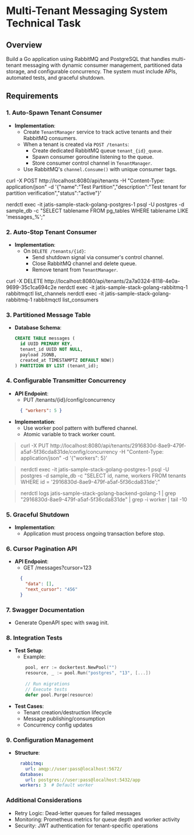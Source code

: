 # Multi-Tenant Messaging System Technical Task

## Overview
Build a Go application using RabbitMQ and PostgreSQL that handles multi-tenant messaging with dynamic consumer management, partitioned data storage, and configurable concurrency. The system must include APIs, automated tests, and graceful shutdown.

## Requirements

### 1. Auto-Spawn Tenant Consumer
- **Implementation**:
    - Create `TenantManager` service to track active tenants and their RabbitMQ consumers.
    - When a tenant is created via `POST /tenants`:
        - Create dedicated RabbitMQ queue `tenant_{id}_queue`.
        - Spawn consumer goroutine listening to the queue.
        - Store consumer control channel in `TenantManager`.
    - Use RabbitMQ's `channel.Consume()` with unique consumer tags.


curl -X POST http://localhost:8080/api/tenants -H "Content-Type: application/json" -d '{"name":"Test Partition","description":"Test tenant for partition verification","status":"active"}'

nerdctl exec -it jatis-sample-stack-golang-postgres-1 psql -U postgres -d sample_db -c "SELECT tablename FROM pg_tables WHERE tablename LIKE 'messages_%';"

### 2. Auto-Stop Tenant Consumer
- **Implementation**:
    - On `DELETE /tenants/{id}`:
        - Send shutdown signal via consumer's control channel.
        - Close RabbitMQ channel and delete queue.
        - Remove tenant from `TenantManager`.

curl -X DELETE http://localhost:8080/api/tenants/2a7a0324-8118-4e0a-9699-35c1ca694c2e
nerdctl exec -it jatis-sample-stack-golang-rabbitmq-1 rabbitmqctl list_channels
nerdctl exec -it jatis-sample-stack-golang-rabbitmq-1 rabbitmqctl list_consumers

### 3. Partitioned Message Table
- **Database Schema**:
  ```sql
  CREATE TABLE messages (
    id UUID PRIMARY KEY,
    tenant_id UUID NOT NULL,
    payload JSONB,
    created_at TIMESTAMPTZ DEFAULT NOW()
  ) PARTITION BY LIST (tenant_id);
  ```

### 4. Configurable Transmitter Concurrency
- **API Endpoint**:
    - PUT /tenants/{id}/config/concurrency
    ```json
      { "workers": 5 }
    ```
- **Implementation**:
    - Use worker pool pattern with buffered channel.
    - Atomic variable to track worker count.

> curl -X PUT http://localhost:8080/api/tenants/2916830d-8ae9-479f-a5af-5f36cda831de/config/concurrency -H "Content-Type: application/json" -d '{"workers": 5}'

> nerdctl exec -it jatis-sample-stack-golang-postgres-1 psql -U postgres -d sample_db -c "SELECT id, name, workers FROM tenants WHERE id = '2916830d-8ae9-479f-a5af-5f36cda831de';"

> nerdctl logs jatis-sample-stack-golang-backend-golang-1 | grep "2916830d-8ae9-479f-a5af-5f36cda831de" | grep -i worker | tail -10


### 5. Graceful Shutdown
- **Implementation**:
    - Application must process ongoing transaction before stop.

### 6. Cursor Pagination API
- **API Endpoint**:
    - GET /messages?cursor=123
    ```json
      { 
        "data": [],
        "next_cursor": "456"
      }
    ```
  
### 7. Swagger Documentation
- Generate OpenAPI spec with swag init.

### 8. Integration Tests
- **Test Setup**:
    - Example:
    ```go
        pool, err := dockertest.NewPool("")
        resource, _ := pool.Run("postgres", "13", [...])
        
        // Run migrations
        // Execute tests
        defer pool.Purge(resource)
    ``` 
- **Test Cases**:
    - Tenant creation/destruction lifecycle
    - Message publishing/consumption
    - Concurrency config updates

### 9. Configuration Management
- **Structure**:
  ```yaml
    rabbitmq:
      url: amqp://user:pass@localhost:5672/
    database:
      url: postgres://user:pass@localhost:5432/app
    workers: 3  # Default worker
  ```

### Additional Considerations
- Retry Logic: Dead-letter queues for failed messages
- Monitoring: Prometheus metrics for queue depth and worker activity
- Security: JWT authentication for tenant-specific operations